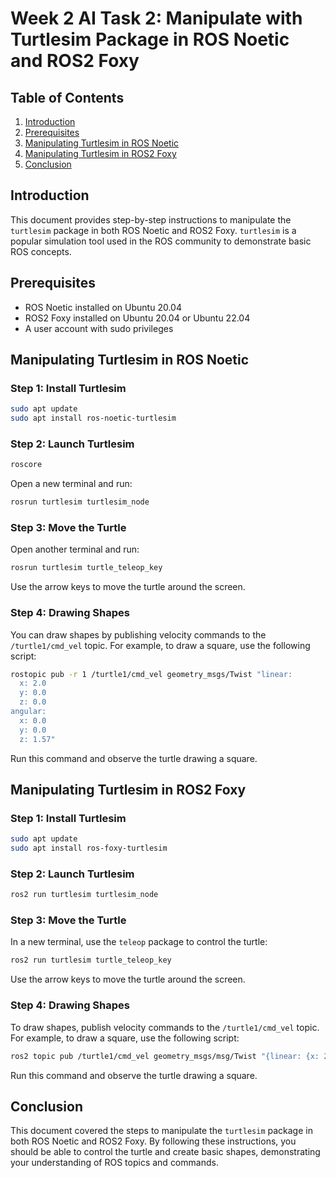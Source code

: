 # Week 2 AI Task 2: Manipulate with Turtlesim Package in ROS Noetic and ROS2 Foxy


## Table of Contents
1. [Introduction](#introduction)
2. [Prerequisites](#prerequisites)
3. [Manipulating Turtlesim in ROS Noetic](#manipulating-turtlesim-in-ros-noetic)
4. [Manipulating Turtlesim in ROS2 Foxy](#manipulating-turtlesim-in-ros2-foxy)
5. [Conclusion](#conclusion)

## Introduction
This document provides step-by-step instructions to manipulate the `turtlesim` package in both ROS Noetic and ROS2 Foxy. `turtlesim` is a popular simulation tool used in the ROS community to demonstrate basic ROS concepts.

## Prerequisites
- ROS Noetic installed on Ubuntu 20.04
- ROS2 Foxy installed on Ubuntu 20.04 or Ubuntu 22.04
- A user account with sudo privileges

## Manipulating Turtlesim in ROS Noetic

### Step 1: Install Turtlesim
```sh
sudo apt update
sudo apt install ros-noetic-turtlesim
```

### Step 2: Launch Turtlesim
```sh
roscore
```
Open a new terminal and run:
```sh
rosrun turtlesim turtlesim_node
```

### Step 3: Move the Turtle
Open another terminal and run:
```sh
rosrun turtlesim turtle_teleop_key
```
Use the arrow keys to move the turtle around the screen.

### Step 4: Drawing Shapes
You can draw shapes by publishing velocity commands to the `/turtle1/cmd_vel` topic. For example, to draw a square, use the following script:
```sh
rostopic pub -r 1 /turtle1/cmd_vel geometry_msgs/Twist "linear:
  x: 2.0
  y: 0.0
  z: 0.0
angular:
  x: 0.0
  y: 0.0
  z: 1.57"
```
Run this command and observe the turtle drawing a square.

## Manipulating Turtlesim in ROS2 Foxy

### Step 1: Install Turtlesim
```sh
sudo apt update
sudo apt install ros-foxy-turtlesim
```

### Step 2: Launch Turtlesim
```sh
ros2 run turtlesim turtlesim_node
```

### Step 3: Move the Turtle
In a new terminal, use the `teleop` package to control the turtle:
```sh
ros2 run turtlesim turtle_teleop_key
```
Use the arrow keys to move the turtle around the screen.

### Step 4: Drawing Shapes
To draw shapes, publish velocity commands to the `/turtle1/cmd_vel` topic. For example, to draw a square, use the following script:
```sh
ros2 topic pub /turtle1/cmd_vel geometry_msgs/msg/Twist "{linear: {x: 2.0, y: 0.0, z: 0.0}, angular: {x: 0.0, y: 0.0, z: 1.57}}"
```
Run this command and observe the turtle drawing a square.

## Conclusion
This document covered the steps to manipulate the `turtlesim` package in both ROS Noetic and ROS2 Foxy. By following these instructions, you should be able to control the turtle and create basic shapes, demonstrating your understanding of ROS topics and commands.
